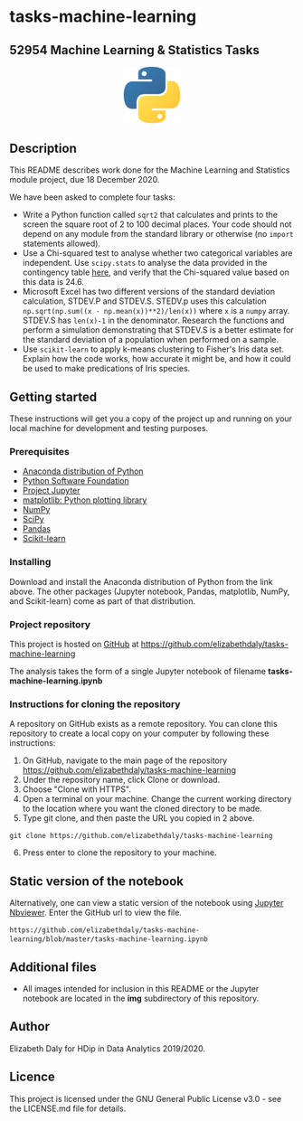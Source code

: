 # tasks-machine-learning
## 52954 Machine Learning &amp; Statistics Tasks


<p align="middle">
  <img src="img/python.jpg" width="100" />
</p>

## Description

This README describes work done for the Machine Learning and Statistics module project, due 18 December 2020.

We have been asked to complete four tasks:
- Write a Python function called ```sqrt2``` that calculates and prints to the screen the square root of 2 to 100 decimal places. Your code should not depend on any module from the standard library or otherwise (no ```import``` statements allowed).
- Use a Chi-squared test to analyse whether two categorical variables are independent. Use ```scipy.stats``` to analyse the data provided in the contingency table [here](https://en.wikipedia.org/wiki/Chi-squared_test), and verify that the Chi-squared value based on this data is 24.6.
- Microsoft Excel has two different versions of the standard deviation calculation, STDEV.P and STDEV.S. STEDV.p uses this calculation ```np.sqrt(np.sum((x - np.mean(x))**2)/len(x))``` where ```x``` is a ```numpy``` array. STDEV.S has ```len(x)-1``` in the denominator. Research the functions and perform a simulation demonstrating that STDEV.S is a better estimate for the standard deviation of a population when performed on a sample.
- Use ```scikit-learn``` to apply k-means clustering to Fisher's Iris data set. Explain how the code works, how accurate it might be, and how it could be used to make predications of Iris species.

## Getting started

These instructions will get you a copy of the project up and running on your local machine for development and testing purposes.

### Prerequisites
- [Anaconda distribution of Python](https://www.anaconda.com/distribution/)
- [Python Software Foundation](https://www.python.org/)
- [Project Jupyter](https://jupyter.org/)
- [matplotlib: Python plotting library](https://matplotlib.org/)
- [NumPy](https://numpy.org/)
- [SciPy](https://www.scipy.org/)
- [Pandas](https://pandas.pydata.org/)
- [Scikit-learn](https://scikit-learn.org/stable/)

### Installing
Download and install the Anaconda distribution of Python from the link above. The other packages (Jupyter notebook, Pandas, matplotlib, NumPy, and Scikit-learn) come as part of that distribution.

### Project repository
This project is hosted on [GitHub](https://github.com/) at 
https://github.com/elizabethdaly/tasks-machine-learning

The analysis takes the form of a single Jupyter notebook of filename **tasks-machine-learning.ipynb**

### Instructions for cloning the repository
A repository on GitHub exists as a remote repository. You can clone this repository to create a local copy on your computer by following these instructions:
1. On GitHub, navigate to the main page of the repository https://github.com/elizabethdaly/tasks-machine-learning
2. Under the repository name, click Clone or download.
3. Choose "Clone with HTTPS".
4. Open a terminal on your machine. Change the current working directory to the location where you want the cloned directory to be made.
5. Type git clone, and then paste the URL you copied in 2 above.
```
git clone https://github.com/elizabethdaly/tasks-machine-learning
```
6. Press enter to clone the repository to your machine.

## Static version of the notebook
Alternatively, one can view a static version of the notebook using [Jupyter Nbviewer](https://nbviewer.jupyter.org/). Enter the GitHub url to view the file.

```
https://github.com/elizabethdaly/tasks-machine-learning/blob/master/tasks-machine-learning.ipynb
```

## Additional files
- All images intended for inclusion in this README or the Jupyter notebook are located in the **img** subdirectory of this repository.

## Author
Elizabeth Daly for HDip in Data Analytics 2019/2020.

## Licence

This project is licensed under the GNU General Public License v3.0 - see the LICENSE.md file for details.
